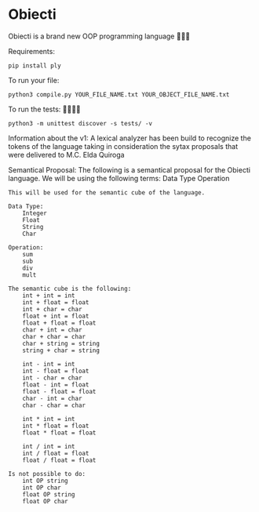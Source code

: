 # Obiecti

Obiecti is a brand new OOP programming language 👾👾👾

Requirements:
    
    pip install ply

To run your file:
    
    python3 compile.py YOUR_FILE_NAME.txt YOUR_OBJECT_FILE_NAME.txt

To run the tests: 🧪🧪🧪🧪
    
    python3 -m unittest discover -s tests/ -v

Information about the v1:
    A lexical analyzer has been build to recognize the tokens of the language taking in consideration the sytax proposals that were delivered to M.C. Elda Quiroga

Semantical Proposal:
    The following is a semantical proposal for the Obiecti language.
    We will be using the following terms:
        Data Type
        Operation

    This will be used for the semantic cube of the language.

    Data Type:
        Integer
        Float
        String
        Char

    Operation:
        sum
        sub
        div
        mult

    The semantic cube is the following:
        int + int = int
        int + float = float
        int + char = char
        float + int = float
        float + float = float
        char + int = char
        char + char = char
        char + string = string
        string + char = string

        int - int = int
        int - float = float
        int - char = char
        float - int = float
        float - float = float
        char - int = char
        char - char = char

        int * int = int
        int * float = float
        float * float = float

        int / int = int
        int / float = float
        float / float = float

    Is not possible to do:
        int OP string
        int OP char
        float OP string
        float OP char

